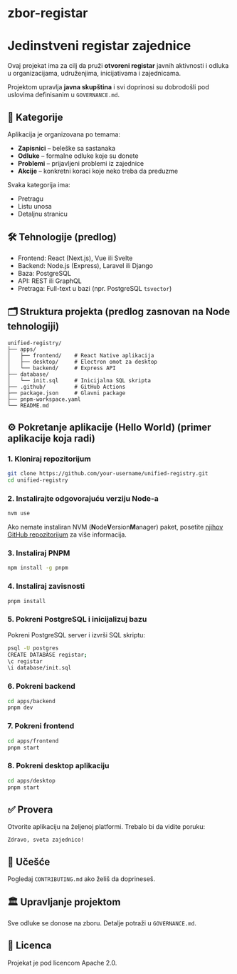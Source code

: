 # zbor-registar
# Jedinstveni registar zajednice

Ovaj projekat ima za cilj da pruži **otvoreni registar** javnih aktivnosti i odluka u organizacijama, udruženjima, inicijativama i zajednicama. 

Projektom upravlja **javna skupština** i svi doprinosi su dobrodošli pod uslovima definisanim u `GOVERNANCE.md`.

## 📂 Kategorije

Aplikacija je organizovana po temama:
- **Zapisnici** – beleške sa sastanaka
- **Odluke** – formalne odluke koje su donete
- **Problemi** – prijavljeni problemi iz zajednice
- **Akcije** – konkretni koraci koje neko treba da preduzme

Svaka kategorija ima:
- Pretragu
- Listu unosa
- Detaljnu stranicu

## 🛠️ Tehnologije (predlog)

- Frontend: React (Next.js), Vue ili Svelte
- Backend: Node.js (Express), Laravel ili Django
- Baza: PostgreSQL
- API: REST ili GraphQL
- Pretraga: Full-text u bazi (npr. PostgreSQL `tsvector`)

## 🗂️ Struktura projekta (predlog zasnovan na Node tehnologiji)

```
unified-registry/
├── apps/
│   ├── frontend/    # React Native aplikacija
│   ├── desktop/     # Electron omot za desktop
│   └── backend/     # Express API
├── database/
│   └── init.sql     # Inicijalna SQL skripta
├── .github/         # GitHub Actions
├── package.json     # Glavni package
├── pnpm-workspace.yaml
└── README.md
```

## ⚙️ Pokretanje aplikacije (Hello World) (primer aplikacije koja radi)

### 1. Kloniraj repozitorijum

```bash
git clone https://github.com/your-username/unified-registry.git
cd unified-registry
```

### 2. Instalirajte odgovorajuću verziju Node-a

```bash
nvm use
```

Ako nemate instaliran NVM (**N**ode**V**ersion**M**anager) paket, posetite [njihov GitHub repozitorijum](https://github.com/nvm-sh/nvm#installing-and-updating) za više informacija.

### 3. Instaliraj PNPM

```bash
npm install -g pnpm
```

### 4. Instaliraj zavisnosti

```bash
pnpm install
```

### 5. Pokreni PostgreSQL i inicijalizuj bazu

Pokreni PostgreSQL server i izvrši SQL skriptu:

```bash
psql -U postgres
CREATE DATABASE registar;
\c registar
\i database/init.sql
```

### 6. Pokreni backend

```bash
cd apps/backend
pnpm dev
```

### 7. Pokreni frontend

```bash
cd apps/frontend
pnpm start
```

### 8. Pokreni desktop aplikaciju

```bash
cd apps/desktop
pnpm start
```

## ✅ Provera

Otvorite aplikaciju na željenoj platformi. Trebalo bi da vidite poruku:

```
Zdravo, sveta zajednico!
```

## 🤝 Učešće

Pogledaj `CONTRIBUTING.md` ako želiš da doprineseš.

## 🏛️ Upravljanje projektom

Sve odluke se donose na zboru. Detalje potraži u `GOVERNANCE.md`.

## 📄 Licenca

Projekat je pod licencom Apache 2.0.

